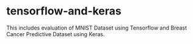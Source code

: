 # tensorflow-and-keras
This includes evaluation of MNIST Dataset using Tensorflow and Breast Cancer Predictive Dataset using Keras.
